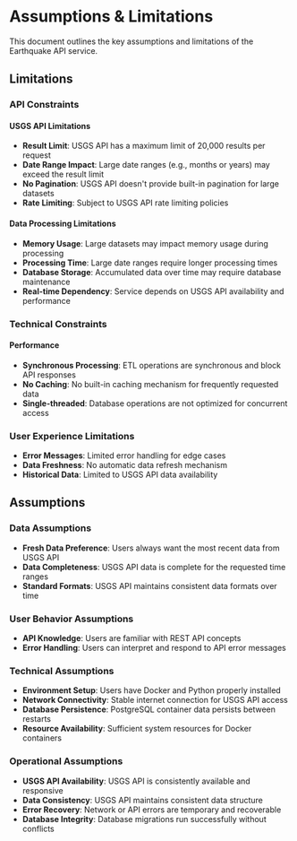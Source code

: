 # Assumptions & Limitations

This document outlines the key assumptions and limitations of the Earthquake API service.

## Limitations

### API Constraints

#### USGS API Limitations
- **Result Limit**: USGS API has a maximum limit of 20,000 results per request
- **Date Range Impact**: Large date ranges (e.g., months or years) may exceed the result limit
- **No Pagination**: USGS API doesn't provide built-in pagination for large datasets
- **Rate Limiting**: Subject to USGS API rate limiting policies

#### Data Processing Limitations
- **Memory Usage**: Large datasets may impact memory usage during processing
- **Processing Time**: Large date ranges require longer processing times
- **Database Storage**: Accumulated data over time may require database maintenance
- **Real-time Dependency**: Service depends on USGS API availability and performance

### Technical Constraints

#### Performance
- **Synchronous Processing**: ETL operations are synchronous and block API responses
- **No Caching**: No built-in caching mechanism for frequently requested data
- **Single-threaded**: Database operations are not optimized for concurrent access

### User Experience Limitations
- **Error Messages**: Limited error handling for edge cases
- **Data Freshness**: No automatic data refresh mechanism
- **Historical Data**: Limited to USGS API data availability

## Assumptions

### Data Assumptions
- **Fresh Data Preference**: Users always want the most recent data from USGS API
- **Data Completeness**: USGS API data is complete for the requested time ranges
- **Standard Formats**: USGS API maintains consistent data formats over time

### User Behavior Assumptions
- **API Knowledge**: Users are familiar with REST API concepts
- **Error Handling**: Users can interpret and respond to API error messages

### Technical Assumptions
- **Environment Setup**: Users have Docker and Python properly installed
- **Network Connectivity**: Stable internet connection for USGS API access
- **Database Persistence**: PostgreSQL container data persists between restarts
- **Resource Availability**: Sufficient system resources for Docker containers

### Operational Assumptions
- **USGS API Availability**: USGS API is consistently available and responsive
- **Data Consistency**: USGS API maintains consistent data structure
- **Error Recovery**: Network or API errors are temporary and recoverable
- **Database Integrity**: Database migrations run successfully without conflicts
